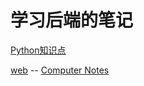 # 学习后端的笔记
[Python知识点](python/python.md)


[web](../web.md) -- [Computer Notes](../../computer_notes.md)